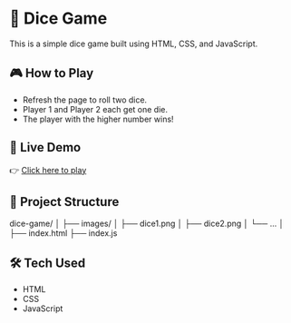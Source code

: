 # 🎲 Dice Game

This is a simple dice game built using HTML, CSS, and JavaScript.

## 🎮 How to Play

- Refresh the page to roll two dice.
- Player 1 and Player 2 each get one die.
- The player with the higher number wins!

## 🔗 Live Demo

👉 [Click here to play](https://ranjana04.github.io/dice-game/)

## 📁 Project Structure
dice-game/
│
├── images/
│ ├── dice1.png
│ ├── dice2.png
│ └── ...
│
├── index.html
├── index.js

## 🛠️ Tech Used

- HTML
- CSS
- JavaScript
